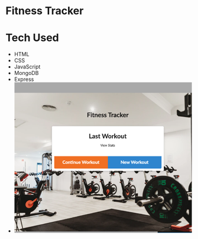 # Fitness Tracker

# Tech Used
- HTML
- CSS
- JavaScript
- MongoDB
- Express
- ![](screenshot-1.png)
